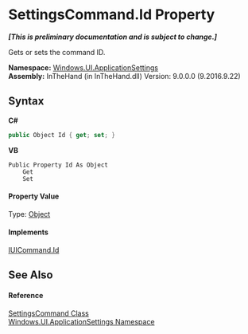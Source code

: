 # SettingsCommand.Id Property 
 _**\[This is preliminary documentation and is subject to change.\]**_

Gets or sets the command ID.

**Namespace:**&nbsp;<a href="N_Windows_UI_ApplicationSettings">Windows.UI.ApplicationSettings</a><br />**Assembly:**&nbsp;InTheHand (in InTheHand.dll) Version: 9.0.0.0 (9.2016.9.22)

## Syntax

**C#**<br />
``` C#
public Object Id { get; set; }
```

**VB**<br />
``` VB
Public Property Id As Object
	Get
	Set
```


#### Property Value
Type: <a href="http://msdn2.microsoft.com/en-us/library/e5kfa45b" target="_blank">Object</a>

#### Implements
<a href="P_Windows_UI_Popups_IUICommand_Id">IUICommand.Id</a><br />

## See Also


#### Reference
<a href="T_Windows_UI_ApplicationSettings_SettingsCommand">SettingsCommand Class</a><br /><a href="N_Windows_UI_ApplicationSettings">Windows.UI.ApplicationSettings Namespace</a><br />